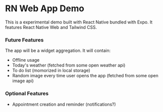 # RN Web App Demo
This is a experimental demo built with React Native bundled with Expo.
It features React Native Web and Tailwind CSS.

### Future Features
The app will be a widget aggregation. It will contain:
- Offline usage
- Today's weather (fetched from some open weather api)
- To do list (momorized in local storage)
- Random image every time user opens the app (fetched from some open image api)

### Optional Features
- Appointment creation and reminder (notifications?)